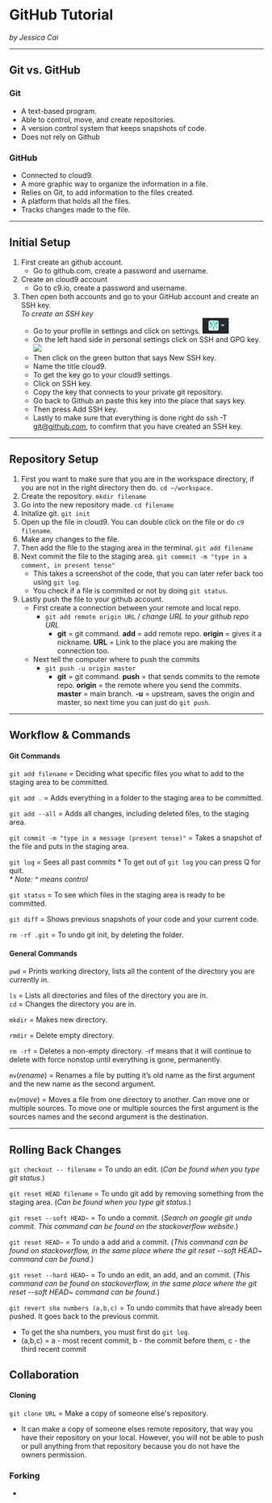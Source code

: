 # GitHub Tutorial

_by Jessica Cai_

---
## Git vs. GitHub
### Git
* A text-based program.
* Able to control, move, and create repositories.
* A version control system that keeps snapshots of code.
* Does not rely on Github


### GitHub
* Connected to cloud9.
* A more graphic way to organize the information in a file.
* Relies on Git, to add information to the files created. 
* A platform that holds all the files.
* Tracks changes made to the file. 



---
## Initial Setup
1. First create an github account.
    * Go to github.com, create a password and username.
2. Create an cloud9 account
    * Go to c9.io, create a password and username.
3. Then open both accounts and go to your GitHub account and create an SSH key.    
    _To create an SSH key_  
    *  Go to your profile in settings and click on settings.  ![](icon.png)
    *  On the left hand side in personal settings click on SSH and GPG key. ![](step2.png)
    *  Then click on the green button that says New SSH key.
    *  Name the title cloud9.
    *  To get the key go to your cloud9 settings.
    *  Click on SSH key.
    *  Copy the key that connects to your private git repository. 
    *  Go back to Github an paste this key into the place that says key.
    *  Then press Add SSH key.
    *  Lastly to make sure that everything is done right do ssh -T git@github.com, to comfirm that you have created an SSH key.


---
## Repository Setup
1. First you want to make sure that you are in the workspace directory, if you are not in the right directory then do. `cd ~/workspace.`
2. Create the repository. `mkdir filename`
3. Go into the new repository made. `cd filename`
4. Initalize git. `git init`
5. Open up the file in cloud9. You can double click on the file or do `c9 filename`.
6. Make any changes to the file.
7. Then add the file to the staging area in the terminal. `git add filename`
8. Next commit the file to the staging area. `git commmit -m "type in a comment, in present tense"`
    * This takes a screenshot of the code, that you can later refer back too using `git log`.
    * You check if a file is commited or not by doing `git status`.
9. Lastly push the file to your github account.
    * First create a connection between your remote and local repo.
        * `git add remote origin URL` / _change URL to your github repo URL_
            * **git** = git command. **add** = add remote repo. **origin** = gives it a nickname. **URL** = Link to the place you are making the connection too. 
    * Next tell the computer where to push the commits
        * `git push -u origin master`
            * **git** = git command. **push** = that sends commits to the remote repo. **origin** = the remote where you send the commits. **master** = main branch. **-u** = upstream, saves the origin and master, so next time you can just do `git push`.


---
## Workflow & Commands
#### Git Commands
`git add filename` = Deciding what specific files you what to add to the staging area to be committed.  

`git add .` = Adds everything in a folder to the staging area to be committed.  

`git add --all` = Adds all changes, including deleted files, to the staging area.  

`git commit -m "type in a message (present tense)"` = Takes a snapshot of the file and puts in the staging area.   

`git log` = Sees all past commits
    * To get out of `git log` you can press Q for quit.   
        _* Note: ^ means control_  
        
`git status` = To see which files in the staging area is ready to be committed.   

`git diff` = Shows previous snapshots of your code and your current code.  

`rm -rf .git` = To undo git init, by deleting the folder.  

#### General Commands
`pwd` = Prints working directory, lists all the content of the directory you are currently in.  

`ls` = Lists all directories and files of the directory you are in.  
`cd` = Changes the directory you are in.  

`mkdir` = Makes new directory.  

`rmdir` = Delete empty directory.   

`rm -rf` = Deletes a non-empty directory. -rf means that it will continue to delete with force nonstop until everything is gone, permanently.  

`mv`(_rename_) = Renames a file by putting it’s old name as the first argument and the new name as the second argument.  

`mv`(_move_) = Moves a file from one directory to another. Can move one or multiple sources. To move one or multiple sources the first argument is the sources names and the second argument is the destination.


---
## Rolling Back Changes
`git checkout -- filename` = To undo an edit. (_Can be found when you type git status._)

`git reset HEAD filename` = To undo git add by removing something from the staging area. (_Can be found when you type git status._)

`git reset --soft HEAD~` = To undo a commit. (_Search on google git undo commit. This command can be found on the stackoverflow website._)

`git reset HEAD~` = To undo a add and a commit. (_This command can be found on stackoverflow, in the same place where the git reset  --soft HEAD~ command can be found._)

`git reset --hard HEAD~` = To undo an edit, an add, and an commit. (_This command can be found on stackoverflow, in the same place where the git reset --soft HEAD~ command can be found._)

`git revert sha numbers (a,b,c)` = To undo commits that have already been pushed. It goes back to the previous commit. 
* To get the sha numbers, you must first do `git log`.
* (a,b,c) = a - most recent commit, b - the commit before them, c - the third recent commit 


## Collaboration
#### Cloning
`git clone URL` = Make a copy of someone else's repository.
* It can make a copy of someone elses remote repository, that way you have their repository on your local. However, you will not be able to push or pull anything from that repository because you do not have the owners permission. 

### Forking 
* 


















